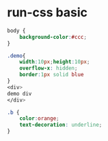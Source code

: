 # run-css basic

<!-- MARKRUN-HTML
<div class="demo" ></div>
 -->

````css
body {
    background-color:#ccc;
}
````

````css
.demo{
    width:10px;height:10px;
    overflow-x: hidden;
    border:1px solid blue
}
<div>
demo div
</div>
````

<!--{
    "html": "<div class='b' >b</div>"
}-->
````css
.b {
    color:orange;
    text-decoration: underline;
}
````
